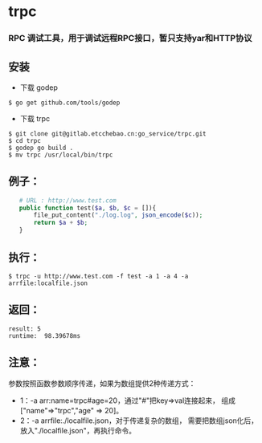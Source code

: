 # trpc

### RPC 调试工具，用于调试远程RPC接口，暂只支持yar和HTTP协议

## 安装

* 下载 godep
```
$ go get github.com/tools/godep
```
* 下载 trpc
```
$ git clone git@gitlab.etcchebao.cn:go_service/trpc.git
$ cd trpc
$ godep go build .
$ mv trpc /usr/local/bin/trpc
```

## 例子：
```php
   # URL : http://www.test.com
   public function test($a, $b, $c = []){
       file_put_content("./log.log", json_encode($c));
       return $a + $b;
   }
```

## 执行：
```
$ trpc -u http://www.test.com -f test -a 1 -a 4 -a arrfile:localfile.json
```

## 返回：
    result: 5
    runtime:  98.39678ms
    
## 注意：

参数按照函数参数顺序传递，如果为数组提供2种传递方式：
* 1：-a arr:name=trpc#age=20，通过"#"把key=>val连接起来，
组成["name"=>"trpc","age" => 20]。
* 2：-a arrfile:./localfile.json，对于传递复杂的数组，
需要把数组json化后，放入"./localfile.json"，再执行命令。

